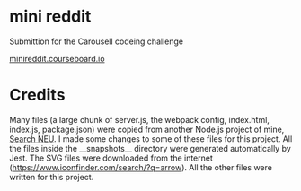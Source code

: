 # mini reddit

Submittion for the Carousell codeing challenge

[minireddit.courseboard.io](https://minireddit.courseboard.io)

# Credits

Many files (a large chunk of server.js, the webpack config, index.html, index.js, package.json) were copied from another Node.js project of mine, [Search NEU](https://github.com/ryanhugh/searchneu). I made some changes to some of these files for this project. All the files inside the \_\_snapshots\_\_ directory were generated automatically by Jest. The SVG files were downloaded from the internet (https://www.iconfinder.com/search/?q=arrow). All the other files were written for this project. 


